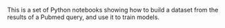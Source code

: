 This is a set of Python notebooks showing how to build a dataset from the results of a Pubmed query, and use it to train models.
